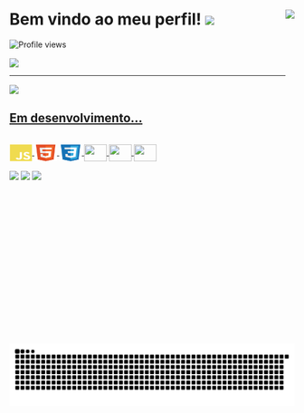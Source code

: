 
<div>
<img align="right" height="590em"                 src="https://raw.githubusercontent.com/gist/Kyoudan/1d01245b4611644123191b48fc36383a/raw/eadaf4591246bb5dc8e81d245cc5b0f8e55aa8d5/pao.svg"/>
  
<h1 align="left">Bem vindo ao meu perfil! <img src="https://raw.githubusercontent.com/kaueMarques/kaueMarques/master/hi.gif" height="30px"></h1>
  
<p align="left"> <img src="https://komarev.com/ghpvc/?username=Kyoudano&color=red" alt="Profile views" /> </p>
  
  <a href="https://github.com/Kyoudan">
  <img height="170em" align="center"
       src="https://github-readme-stats.vercel.app/api?username=Kyoudan&show_icons=true&theme=dark&include_all_commits=true&count_private=true"/>
  
  <hr />
  
  <img height="170em" align="center"
       src="https://github-readme-stats.vercel.app/api/top-langs/?username=Kyoudan&layout=compact&langs_count=7&theme=dark"/>
  
 </div>
  
 
  
 
  <div>
 
   <h2 align="left">Em desenvolvimento...</h2>

  </div>
   
  
   
  <br />
 
 <div>
    <img  align="center"  height="30" width="40" src="https://raw.githubusercontent.com/devicons/devicon/master/icons/javascript/javascript-plain.svg" />
    <img  align="center"  height="30" width="40" src="https://raw.githubusercontent.com/devicons/devicon/master/icons/html5/html5-original.svg" />
    <img  align="center"  height="30" width="40" src="https://raw.githubusercontent.com/devicons/devicon/master/icons/css3/css3-original.svg" />
    <img  align="center"  height="30" width="40" src="https://cdn.jsdelivr.net/gh/devicons/devicon/icons/bootstrap/bootstrap-original.svg" />
    <img  align="center"  height="30" width="40" src="https://cdn.jsdelivr.net/gh/devicons/devicon/icons/react/react-original.svg" />
    <img  align="center"  height="30" width="40" src="https://cdn.jsdelivr.net/gh/devicons/devicon/icons/php/php-plain.svg" />
 </div>
 
 <br />

  
<div>
  <a href="https://www.instagram.com/guuh_raff/" target="_blank"><img src="https://img.shields.io/badge/-Instagram-%23E4405F?style=for-the-badge&logo=instagram&logoColor=white" target="_blank"></a>
 	<a href="https://www.twitch.tv/fizzhl" target="_blank"><img src="https://img.shields.io/badge/Twitch-9146FF?style=for-the-badge&logo=twitch&logoColor=white" target="_blank"></a>
 <a href="https://discord.gg/yJdxPwb79H" target="_blank"><img src="https://img.shields.io/badge/Discord-7289DA?style=for-the-badge&logo=discord&logoColor=white" target="_blank"></a> 
 </div>
   
    
   ##
 
 ![Snake animation](https://github.com/Kyoudan/Kyoudan/blob/output/github-contribution-grid-snake.svg)
 

